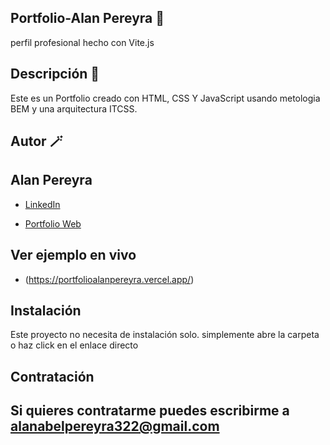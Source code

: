 ## Portfolio-Alan Pereyra 💼
 perfil profesional hecho con Vite.js

## Descripción 🌼
Este es un Portfolio creado con HTML, CSS Y JavaScript usando metologia BEM y una arquitectura ITCSS. 

## Autor 🪄
## **Alan Pereyra**

* [LinkedIn](https://www.linkedin.com/in/alan-abel-pereyra-0a8324257/)

* [Portfolio Web](https://portfolioalanpereyra.vercel.app/)

 ## Ver ejemplo en vivo 
  - (https://portfolioalanpereyra.vercel.app/)

## Instalación 
Este proyecto no necesita de instalación solo. simplemente abre la carpeta o haz click en el enlace directo

## Contratación 
 ## Si quieres contratarme puedes escribirme a alanabelpereyra322@gmail.com
